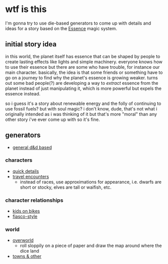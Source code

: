 # wtf is this

I'm gonna try to use die-based generators to come up with details and ideas for a story based on the [Essence](https://guts.plus/rules/grimoire/essence/) magic system.

## initial story idea

in this world, the planet itself has essence that can be shaped by people to create lasting effects like lights and simple machinery. everyone knows how to use their essence but there are some who have trouble, for instance our main character. basically, the idea is that some friends or something have to go on a journey to find why the planet's essence is growing weaker. turns out some bad people(?) are developing a way to _extract_ essence from the planet instead of just manipulating it, which is more powerful but expels the essence instead.

so i guess it's a story about renewable energy and the folly of continuing to use fossil fuels? but with soul magic? i don't know, dude, that's not what i originally intended as i was thinking of it but that's more "moral" than any other story i've ever come up with so it's fine.

## generators

- [general d&d based](http://dndspeak.com/)

### characters

- [quick details](https://www.reddit.com/r/d100/comments/jakj3e/generate_a_random_npc_on_the_fly_with_this_5d20/)
- [travel encounters](http://dndspeak.com/2020/08/100-travelers-you-meet-on-the-road/)
  - instead of races, use approximations for appearance, i.e. dwarfs are short or stocky, elves are tall or waifish, etc.

### character relationships

- [kids on bikes](https://static1.squarespace.com/static/54148cdae4b05a3412bfa19b/t/5ade659e70a6ad52326cbbd8/1524524449213/Appendix-A-Final-01-19-18.pdf)
- [fiasco-style](https://rpgcharacters.files.wordpress.com/2014/04/totally-not-a-dnd-fiasco.pdf)

### world

- [overworld](https://www.reddit.com/r/worldbuilding/comments/j7b690/d6_quick_build_for_world_building/)
  - roll sloppily on a piece of paper and draw the map around where the dice land
- [towns & other](https://watabou.itch.io/)
